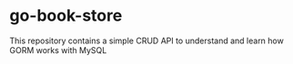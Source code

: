 # go-book-store
This repository contains a simple CRUD API to understand and learn how GORM works with MySQL
